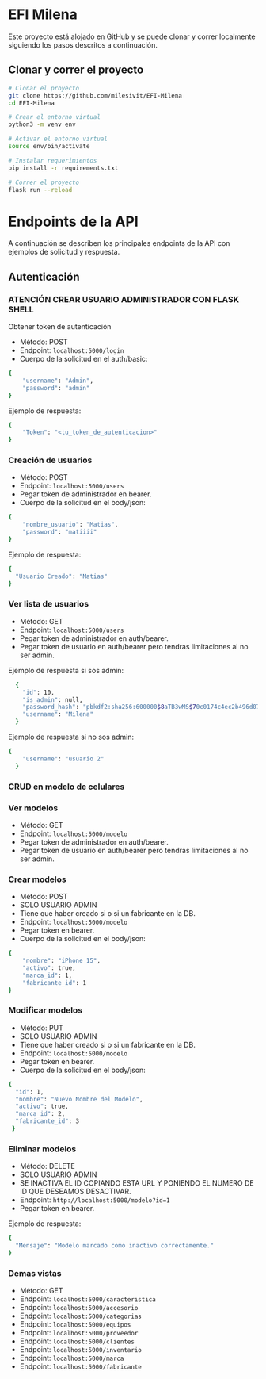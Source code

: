 # EFI Milena

Este proyecto está alojado en GitHub y se puede clonar y correr localmente siguiendo los pasos descritos a continuación.

## Clonar y correr el proyecto

```bash
# Clonar el proyecto
git clone https://github.com/milesivit/EFI-Milena
cd EFI-Milena

# Crear el entorno virtual
python3 -m venv env

# Activar el entorno virtual
source env/bin/activate

# Instalar requerimientos
pip install -r requirements.txt

# Correr el proyecto
flask run --reload
```

# Endpoints de la API

A continuación se describen los principales endpoints de la API con ejemplos de solicitud y respuesta.

## Autenticación
### ATENCIÓN CREAR USUARIO ADMINISTRADOR CON FLASK SHELL

Obtener token de autenticación
- Método: POST
- Endpoint: `localhost:5000/login`
- Cuerpo de la solicitud en el auth/basic:

```bash
{
    "username": "Admin",
    "password": "admin"
}
```

Ejemplo de respuesta:

```bash
{
    "Token": "<tu_token_de_autenticacion>"
}
```

### Creación de usuarios 
- Método: POST
- Endpoint: `localhost:5000/users`
- Pegar token de administrador en bearer.
- Cuerpo de la solicitud en el body/json:

```bash
{
    "nombre_usuario": "Matias",
    "password": "matiiii"
}
```
Ejemplo de respuesta:

```bash
{
  "Usuario Creado": "Matias"
}
```

### Ver lista de usuarios
- Método: GET
- Endpoint: `localhost:5000/users`
- Pegar token de administrador en auth/bearer.
- Pegar token de usuario en auth/bearer pero tendras limitaciones al no ser admin.

Ejemplo de respuesta si sos admin:

```bash
  {
    "id": 10,
    "is_admin": null,
    "password_hash": "pbkdf2:sha256:600000$8aTB3wMS$70c0174c4ec2b496d07734c070ad3dcb512c7f0d7274f8ee944e01715fc3bb9d",
    "username": "Milena"
  }
```
Ejemplo de respuesta si no sos admin:

```bash
{
    "username": "usuario 2"
  }
```

### CRUD en modelo de celulares

### Ver modelos
- Método: GET
- Endpoint: `localhost:5000/modelo`
- Pegar token de administrador en auth/bearer.
- Pegar token de usuario en auth/bearer pero tendras limitaciones al no ser admin.

### Crear modelos
- Método: POST
- SOLO USUARIO ADMIN
- Tiene que haber creado si o si un fabricante en la DB.
- Endpoint: `localhost:5000/modelo`
- Pegar token en bearer.
- Cuerpo de la solicitud en el body/json:

```bash
{
    "nombre": "iPhone 15",
    "activo": true,
    "marca_id": 1,
    "fabricante_id": 1
}
```

### Modificar modelos
- Método: PUT
- SOLO USUARIO ADMIN
- Tiene que haber creado si o si un fabricante en la DB.
- Endpoint: `localhost:5000/modelo`
- Pegar token en bearer.
- Cuerpo de la solicitud en el body/json:

```bash
{
  "id": 1,
  "nombre": "Nuevo Nombre del Modelo",
  "activo": true,
  "marca_id": 2,
  "fabricante_id": 3
 }
```

### Eliminar modelos
- Método: DELETE
- SOLO USUARIO ADMIN
- SE INACTIVA EL ID COPIANDO ESTA URL Y PONIENDO EL NUMERO DE ID QUE DESEAMOS DESACTIVAR.
- Endpoint: `http://localhost:5000/modelo?id=1`
- Pegar token en bearer.

Ejemplo de respuesta:
```bash
{
  "Mensaje": "Modelo marcado como inactivo correctamente."
}
```

### Demas vistas
- Método: GET
- Endpoint: `localhost:5000/caracteristica`
- Endpoint: `localhost:5000/accesorio`
- Endpoint: `localhost:5000/categorias`
- Endpoint: `localhost:5000/equipos`
- Endpoint: `localhost:5000/proveedor`
- Endpoint: `localhost:5000/clientes`
- Endpoint: `localhost:5000/inventario`
- Endpoint: `localhost:5000/marca`
- Endpoint: `localhost:5000/fabricante`
